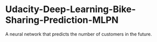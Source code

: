 # Udacity-Deep-Learning-Bike-Sharing-Prediction-MLPN
A neural network that predicts the number of customers in the future.
